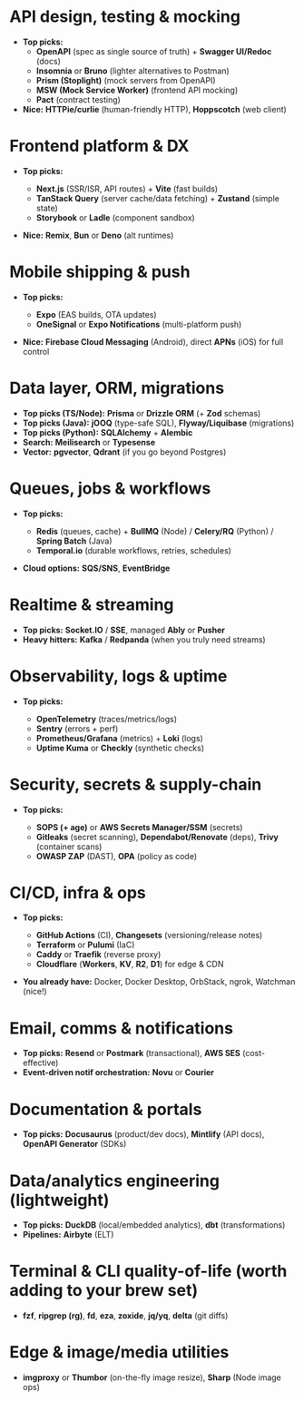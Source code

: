 # API design, testing & mocking

* **Top picks:**
  * **OpenAPI** (spec as single source of truth) + **Swagger UI/Redoc** (docs)
  * **Insomnia** or **Bruno** (lighter alternatives to Postman)
  * **Prism (Stoplight)** (mock servers from OpenAPI)
  * **MSW (Mock Service Worker)** (frontend API mocking)
  * **Pact** (contract testing)
* **Nice:** **HTTPie/curlie** (human-friendly HTTP), **Hoppscotch** (web client)

# Frontend platform & DX

* **Top picks:**

  * **Next.js** (SSR/ISR, API routes) + **Vite** (fast builds)
  * **TanStack Query** (server cache/data fetching) + **Zustand** (simple state)
  * **Storybook** or **Ladle** (component sandbox)
* **Nice:** **Remix**, **Bun** or **Deno** (alt runtimes)

# Mobile shipping & push

* **Top picks:**

  * **Expo** (EAS builds, OTA updates)
  * **OneSignal** or **Expo Notifications** (multi-platform push)
* **Nice:** **Firebase Cloud Messaging** (Android), direct **APNs** (iOS) for full control

# Data layer, ORM, migrations

* **Top picks (TS/Node):** **Prisma** or **Drizzle ORM** (+ **Zod** schemas)
* **Top picks (Java):** **jOOQ** (type-safe SQL), **Flyway/Liquibase** (migrations)
* **Top picks (Python):** **SQLAlchemy** + **Alembic**
* **Search:** **Meilisearch** or **Typesense**
* **Vector:** **pgvector**, **Qdrant** (if you go beyond Postgres)

# Queues, jobs & workflows

* **Top picks:**

  * **Redis** (queues, cache) + **BullMQ** (Node) / **Celery/RQ** (Python) / **Spring Batch** (Java)
  * **Temporal.io** (durable workflows, retries, schedules)
* **Cloud options:** **SQS/SNS**, **EventBridge**

# Realtime & streaming

* **Top picks:** **Socket.IO** / **SSE**, managed **Ably** or **Pusher**
* **Heavy hitters:** **Kafka** / **Redpanda** (when you truly need streams)

# Observability, logs & uptime

* **Top picks:**

  * **OpenTelemetry** (traces/metrics/logs)
  * **Sentry** (errors + perf)
  * **Prometheus/Grafana** (metrics) + **Loki** (logs)
  * **Uptime Kuma** or **Checkly** (synthetic checks)

# Security, secrets & supply-chain

* **Top picks:**

  * **SOPS (+ age)** or **AWS Secrets Manager/SSM** (secrets)
  * **Gitleaks** (secret scanning), **Dependabot/Renovate** (deps), **Trivy** (container scans)
  * **OWASP ZAP** (DAST), **OPA** (policy as code)

# CI/CD, infra & ops

* **Top picks:**

  * **GitHub Actions** (CI), **Changesets** (versioning/release notes)
  * **Terraform** or **Pulumi** (IaC)
  * **Caddy** or **Traefik** (reverse proxy)
  * **Cloudflare** (**Workers**, **KV**, **R2**, **D1**) for edge & CDN
* **You already have:** Docker, Docker Desktop, OrbStack, ngrok, Watchman (nice!)

# Email, comms & notifications

* **Top picks:** **Resend** or **Postmark** (transactional), **AWS SES** (cost-effective)
* **Event-driven notif orchestration:** **Novu** or **Courier**

# Documentation & portals

* **Top picks:** **Docusaurus** (product/dev docs), **Mintlify** (API docs), **OpenAPI Generator** (SDKs)

# Data/analytics engineering (lightweight)

* **Top picks:** **DuckDB** (local/embedded analytics), **dbt** (transformations)
* **Pipelines:** **Airbyte** (ELT)

# Terminal & CLI quality-of-life (worth adding to your brew set)

* **fzf**, **ripgrep (rg)**, **fd**, **eza**, **zoxide**, **jq/yq**, **delta** (git diffs)

# Edge & image/media utilities

* **imgproxy** or **Thumbor** (on-the-fly image resize), **Sharp** (Node image ops)